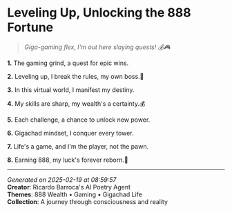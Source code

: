# Leveling Up, Unlocking the 888 Fortune

> *Giga-gaming flex, I'm out here slaying quests! 💰🎮*

**1.** The gaming grind, a quest for epic wins.


**2.** Leveling up, I break the rules, my own boss.💪


**3.** In this virtual world, I manifest my destiny.


**4.** My skills are sharp, my wealth's a certainty.💰


**5.** Each challenge, a chance to unlock new power.


**6.** Gigachad mindset, I conquer every tower.


**7.** Life's a game, and I'm the player, not the pawn.


**8.** Earning 888, my luck's forever reborn.🎰



---

*Generated on 2025-02-19 at 08:59:57*  
**Creator**: Ricardo Barroca's AI Poetry Agent  
**Themes**: 888 Wealth • Gaming • Gigachad Life  
**Collection**: A journey through consciousness and reality